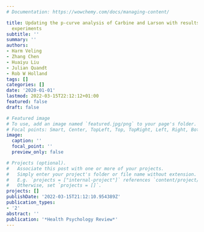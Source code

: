 ```yaml
---
# Documentation: https://wowchemy.com/docs/managing-content/

title: Updating the p-curve analysis of Carbine and Larson with results from preregistered
  experiments
subtitle: ''
summary: ''
authors:
- Harm Veling
- Zhang Chen
- Huaiyu Liu
- Julian Quandt
- Rob W Holland
tags: []
categories: []
date: '2020-01-01'
lastmod: 2022-03-15T22:12:12+01:00
featured: false
draft: false

# Featured image
# To use, add an image named `featured.jpg/png` to your page's folder.
# Focal points: Smart, Center, TopLeft, Top, TopRight, Left, Right, BottomLeft, Bottom, BottomRight.
image:
  caption: ''
  focal_point: ''
  preview_only: false

# Projects (optional).
#   Associate this post with one or more of your projects.
#   Simply enter your project's folder or file name without extension.
#   E.g. `projects = ["internal-project"]` references `content/project/deep-learning/index.md`.
#   Otherwise, set `projects = []`.
projects: []
publishDate: '2022-03-15T21:12:10.954389Z'
publication_types:
- '2'
abstract: ''
publication: '*Health Psychology Review*'
---
```

